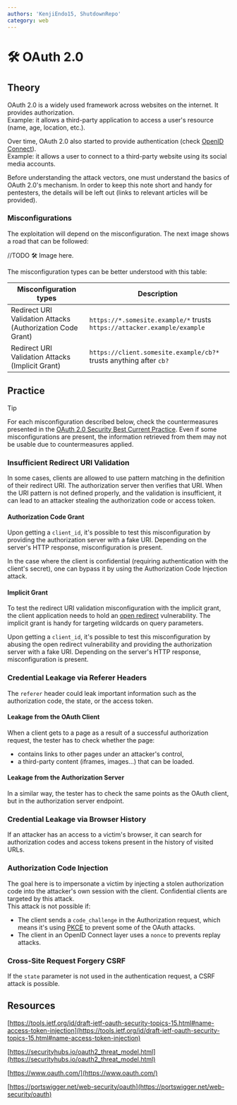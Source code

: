 ```yaml
---
authors: 'KenjiEndo15, ShutdownRepo'
category: web
---
```


# 🛠️ OAuth 2.0

## Theory

OAuth 2.0 is a widely used framework across websites on the internet. It provides authorization.\
Example: it allows a third-party application to access a user's resource (name, age, location, etc.). 

Over time, OAuth 2.0 also started to provide authentication (check [OpenID Connect](https://openid.net/connect/)).\
Example: it allows a user to connect to a third-party website using its social media accounts.

Before understanding the attack vectors, one must understand the basics of OAuth 2.0's mechanism. In order to keep this note short and handy for pentesters, the details will be left out (links to relevant articles will be provided).

### Misconfigurations

The exploitation will depend on the misconfiguration. The next image shows a road that can be followed:

//TODO 🛠️ Image here.

The misconfiguration types can be better understood with this table:

| Misconfiguration types                                    | Description                                                                                      |
|-----------------------------------------------------------|--------------------------------------------------------------------------------------------------|
| Redirect URI Validation Attacks (Authorization Code Grant)| `https://*.somesite.example/*` trusts `https://attacker.example/example`                          |
| Redirect URI Validation Attacks (Implicit Grant)          | `https://client.somesite.example/cb?*` trusts anything after `cb?`                               |


## Practice

> [!TIP]
> For each misconfiguration described below, check the countermeasures presented in the [OAuth 2.0 Security Best Current Practice](https://tools.ietf.org/id/draft-ietf-oauth-security-topics-15.html#name-attacks-and-mitigations). Even if some misconfigurations are present, the information retrieved from them may not be usable due to countermeasures applied.

### Insufficient Redirect URI Validation

In some cases, clients are allowed to use pattern matching in the definition of their redirect URI. The authorization server then verifies that URI. When the URI pattern is not defined properly, and the validation is insufficient, it can lead to an attacker stealing the authorization code or access token.

#### Authorization Code Grant

Upon getting a `client_id`, it's possible to test this misconfiguration by providing the authorization server with a fake URI. Depending on the server's HTTP response, misconfiguration is present.

In the case where the client is confidential (requiring authentication with the client's secret), one can bypass it by using the Authorization Code Injection attack.

#### Implicit Grant

To test the redirect URI validation misconfiguration with the implicit grant, the client application needs to hold an [open redirect](../../../web/inputs/ored.md) vulnerability. The implicit grant is handy for targeting wildcards on query parameters.

Upon getting a `client_id`, it's possible to test this misconfiguration by abusing the open redirect vulnerability and providing the authorization server with a fake URI. Depending on the server's HTTP response, misconfiguration is present.

### Credential Leakage via Referer Headers

The `referer` header could leak important information such as the authorization code, the state, or the access token.

#### Leakage from the OAuth Client

When a client gets to a page as a result of a successful authorization request, the tester has to check whether the page:

* contains links to other pages under an attacker's control,
* a third-party content (iframes, images...) that can be loaded.

#### Leakage from the Authorization Server

In a similar way, the tester has to check the same points as the OAuth client, but in the authorization server endpoint.

### Credential Leakage via Browser History

If an attacker has an access to a victim's browser, it can search for authorization codes and access tokens present in the history of visited URLs.

### Authorization Code Injection

The goal here is to impersonate a victim by injecting a stolen authorization code into the attacker's own session with the client. Confidential clients are targeted by this attack. \
This attack is not possible if:

* The client sends a `code_challenge` in the Authorization request, which means it's using [PKCE](https://oauth.net/2/pkce/) to prevent some of the OAuth attacks.
* The client in an OpenID Connect layer uses a `nonce` to prevents replay attacks.

### Cross-Site Request Forgery CSRF

If the `state` parameter is not used in the authentication request, a CSRF attack is possible.

## Resources

[https://tools.ietf.org/id/draft-ietf-oauth-security-topics-15.html#name-access-token-injection](https://tools.ietf.org/id/draft-ietf-oauth-security-topics-15.html#name-access-token-injection)

[https://securityhubs.io/oauth2_threat_model.html](https://securityhubs.io/oauth2_threat_model.html)

[https://www.oauth.com/](https://www.oauth.com/)

[https://portswigger.net/web-security/oauth](https://portswigger.net/web-security/oauth)
